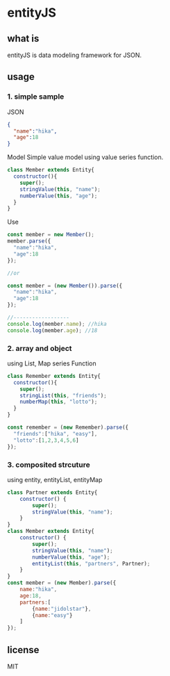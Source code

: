 # entityJS

## what is
entityJS is data modeling framework for JSON.

## usage
### 1. simple sample

JSON
```json
{
  "name":"hika",
  "age":18
}
```

Model
Simple value model using value series function.
```js
class Member extends Entity{
  constructor(){
    super();
    stringValue(this, "name");
    numberValue(this, "age");
  }
}
```

Use
```js
const member = new Member();
member.parse({
  "name":"hika",
  "age":18
});

//or

const member = (new Member()).parse({
  "name":"hika",
  "age":18
});

//------------------
console.log(member.name); //hika
console.log(member.age); //18
```

### 2. array and object
using List, Map series Function
```js
class Remember extends Entity{
  constructor(){
    super();
    stringList(this, "friends");
    numberMap(this, "lotto");
  }
}

const remember = (new Remember).parse({
  "friends":["hika", "easy"],
  "lotto":[1,2,3,4,5,6]
});
```

### 3. composited strcuture
using entity, entityList, entityMap
```js
class Partner extends Entity{
    constructor() {
        super();
        stringValue(this, "name");
    }
}
class Member extends Entity{
    constructor() {
        super();
        stringValue(this, "name");
        numberValue(this, "age");
        entityList(this, "partners", Partner);
    }
}
const member = (new Member).parse({
    name:"hika",
    age:18,
    partners:[
        {name:"jidolstar"},
        {name:"easy"}
    ]
});
```

## license
MIT
